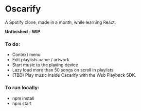 # Oscarify
A Spotify clone, made in a month, while learning React.

**Unfinished - WIP**

### To do:
- Context menu
- Edit playlists name / artwork
- Start music to the playing device
- Lazy load more than 50 songs on scroll in playlists
- (TBD) Play music inside Oscarify with the Web Playback SDK.

### To run locally:
- npm install
- npm start
